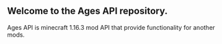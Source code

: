 ## Welcome to the Ages API repository.

Ages API is minecraft 1.16.3 mod API that provide functionality for another mods.
